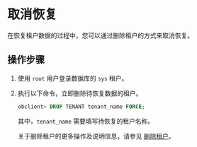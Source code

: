 # 取消恢复

在恢复租户数据的过程中，您可以通过删除租户的方式来取消恢复。

## 操作步骤

1. 使用 `root` 用户登录数据库的 `sys` 租户。

2. 执行以下命令，立即删除待恢复数据的租户。

   ```sql
   obclient> DROP TENANT tenant_name FORCE;
   ```

   其中，`tenant_name` 需要填写待恢复的租户名称。

   关于删除租户的更多操作及说明信息，请参见 [删除租户](../../../../6.basic-database-management/4.manage-tenants-1/4.manage-tenants-2/5.delete-a-tenant.md)。
